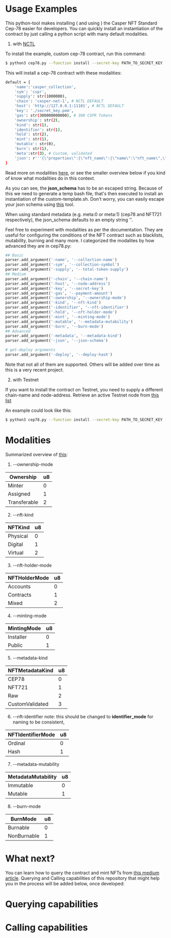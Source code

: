 # Usage Examples
This python-tool makes installing ( and using ) the Casper NFT Standard Cep-78 easier for developers. You can quickly install an instantiation of the contract by just calling a python script with many default modalities.

1. with [NCTL](https://github.com/casper-network/casper-node/blob/dev/utils/nctl/README.md)

To install the example, custom cep-78 contract, run this command:
```bash
$ python3 cep78.py --function install --secret-key PATH_TO_SECRET_KEY
```
This will install a cep-78 contract with these modalities:
```bash
default = {
    'name':'casper_collection',
    'sym': 'cspr',
    'supply': str(1000000),
    'chain': 'casper-net-1', # NCTL DEFAULT
    'host': 'http://127.0.0.1:11101', # NCTL DEFAULT
    'key': './secret_key.pem',
    'gas': str(300000000000), # 300 CSPR Tokens
    'ownership': str(2),
    'kind': str(1),
    'identifier': str(1),
    'hold': str(2),
    'mint': str(1),
    'mutable': str(0),
    'burn': str(1),
    'meta':str(3), # Custom, validated
    'json': r'''{\"properties\":{\"nft_name\":{\"name\":\"nft_name\",\"description\":\"name_of_nft\",\"required\":true},\"nft_description\":{\"name\":\"nft_description\",\"description\":\"description_of_nft\",\"required\":true},\"nft_name\":{\"name\":\"nft_url\",\"description\":\"url_of_nft\",\"required\":true}}}'''
}
```
Read more on modalities [here](https://github.com/casper-ecosystem/cep-78-enhanced-nft/blob/dev/README.md), or see the smaller overview below if you kind of know what modalities do in this context.

As you can see, the **json_schema** has to be an escaped string. Because of this we need to generate a temp bash file, that's then executed to install an instantiation of the custom-template.sh. Don't worry, you can easily escape your json schema using [this](https://jsontostring.com/) tool.

When using standard metadata (e.g. meta:0 or meta:1) (cep78 and NFT721 respectively), the json_schema defaults to an empty string ''.

Feel free to experiment with modalities as per the documentation. They are useful for configuring the conditions of the NFT contract such as blacklists, mutability, burning and many more. I categorized the modalites by how advanced they are in cep78.py:

```python
## Basic
parser.add_argument('-name', '--collection-name')
parser.add_argument('-sym', '--collection-symbol')
parser.add_argument('-supply', '--total-token-supply')
## Medium
parser.add_argument('-chain', '--chain-name')
parser.add_argument('-host', '--node-address')
parser.add_argument('-key', '--secret-key')
parser.add_argument('-gas', '--payment-amount')
parser.add_argument('-ownership', '--ownership-mode')
parser.add_argument('-kind', '--nft-kind')
parser.add_argument('-identifier', '--nft-identifier')
parser.add_argument('-hold', '--nft-holder-mode')
parser.add_argument('-mint', '--minting-mode')
parser.add_argument('-mutable', '--metadata-mutability')
parser.add_argument('-burn', '--burn-mode')
## Advanced
parser.add_argument('-metadata', '--metadata-kind')
parser.add_argument('-json', '--json-schema')

# get-deploy arguments
parser.add_argument('-deploy', '--deploy-hash')
```
Note that not all of them are supported. Others will be added over time as this is a very recent project.


2. with Testnet

If you want to install the contract on Testnet, you need to supply a different chain-name and node-address. Retrieve an active Testnet node from [this list](https://testnet.cspr.live/tools/peers)

An example could look like this:

```bash
$ python3 cep78.py --function install --secret-key PATH_TO_SECRET_KEY --node-address SOME_IP_FROM_LIST:7777 --chain-name casper-test
```


# Modalities
Summarized overview of [this](https://github.com/casper-ecosystem/cep-78-enhanced-nft/blob/dev/README.md):

1. --ownership-mode

| Ownership    | u8        |
|--------------|-----------|
| Minter       | 0         |
| Assigned     | 1         |
| Transferable | 2         |

2. --nft-kind

| NFTKind  | u8            |
|----------|---------------|
| Physical | 0             |
| Digital  | 1             |
| Virtual  | 2             |

3. --nft-holder-mode

| NFTHolderMode | u8       |
|---------------|----------|
| Accounts      | 0        |
| Contracts     | 1        |
| Mixed         | 2        |

4. --minting-mode

| MintingMode | u8         |
|-------------|------------|
| Installer   | 0          |
| Public      | 1          |

5. --metadata-kind

| NFTMetadataKind | u8     |
|-----------------|--------|
| CEP78           | 0      |
| NFT721          | 1      |
| Raw             | 2      |
| CustomValidated | 3      |

6. --nft-identifier
note: this should be changed to __identifier_mode__ for naming to be consistent,

| NFTIdentifierMode | u8   |
|-------------------|------|
| Ordinal           | 0    |
| Hash              | 1    |

7. --metadata-mutability

| MetadataMutability | u8  |
|--------------------|-----|
| Immutable          | 0   |
| Mutable            | 1   |

8. --burn-mode

| BurnMode    | u8         |
|-------------|------------|
| Burnable    | 0          |
| NonBurnable | 1          |

# What next?
You can learn how to query the contract and mint NFTs from [this medium article](https://medium.com/casperblockchain/casper-cep-78-enhanced-nft-standard-d954218626be). Querying and Calling capabilities of this repository that might help you in the process will be added below, once developed:

# Querying capabilities

# Calling capabilities
